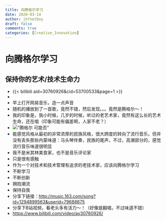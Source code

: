 ```yaml
---
title: 向腾格尔学习
date: 2020-03-14
author: jhfnetboy
draft: false
comments: true
categories: [Creative_Innovation]
---
```

# 向腾格尔学习
## 保持你的艺术/技术生命力

+ {{< bilibili aid=30760926&cid=53700533&page=1 >}}
+ 
+ 早上打开网易音乐，造一点声音
+ 随机的播放到了一首歌，竟然不错，然后发现。。。竟然是腾格尔～！
+ 我的印象是，我小时候，几岁的时候，听过的老艺术家，竟然有这么长的艺术生命，还在唱（印象可能有偏差啊，人家不老？）
+ ![“腾格尔 可能否”](https://timgsa.baidu.com/timg?image&quality=80&size=b9999_10000&sec=1584165920770&di=b4d624646bd393a4298d957346dcbe1d&imgtype=0&src=http%3A%2F%2Fspider.nosdn.127.net%2F9759f6794910077d70f6b9fee3ec521c.jpeg)
+ 能感觉风格从最初的非常浓厚的民族风格，很大跨度的转向了流行音乐，但并没有丢失那些内蒙味道：马头琴伴奏，民族的尾声，不过，高潮部分的，感觉流行音乐味道很明显
+ 我不是米其林美食家，也不是音乐评论家
+ 只是很有感触
+ 作为一个对技术和技术管理有追求的老技术家，应该向腾格尔学习
+ 不断学习
+ 不断创新
+ 拥抱潮流
+ 保持自我
+ 分享下链接：http://music.163.com/song?id=1294899563&userid=79688675
+ 分享下B站视频，看老头多有活力～！（好像是翻唱，不过味道不错）
+ https://www.bilibili.com/video/av30760926/

  
